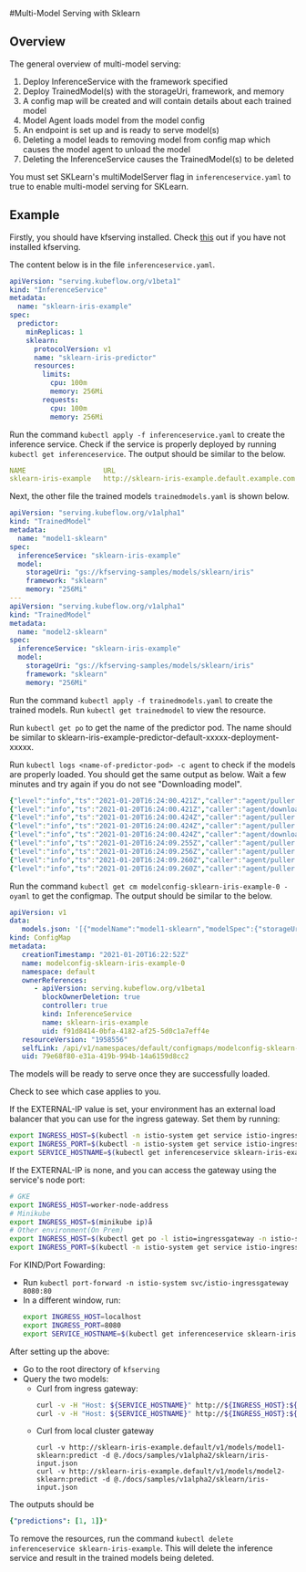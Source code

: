 #Multi-Model Serving with Sklearn

## Overview

The general overview of multi-model serving:
1. Deploy InferenceService with the framework specified
2. Deploy TrainedModel(s) with the storageUri, framework, and memory
3. A config map will be created and will contain details about each trained model
4. Model Agent loads model from the model config
5. An endpoint is set up and is ready to serve model(s)
6. Deleting a model leads to removing model from config map which causes the model agent to unload the model
7. Deleting the InferenceService causes the TrainedModel(s) to be deleted

You must set SKLearn's multiModelServer flag in `inferenceservice.yaml` to true to enable multi-model serving for SKLearn.

## Example
Firstly, you should have kfserving installed. Check [this](https://github.com/kubeflow/kfserving#install-kfserving) out if you have not installed kfserving.

The content below is in the file `inferenceservice.yaml`.

```yaml
apiVersion: "serving.kubeflow.org/v1beta1"
kind: "InferenceService"
metadata:
  name: "sklearn-iris-example"
spec:
  predictor:
    minReplicas: 1
    sklearn:
      protocolVersion: v1
      name: "sklearn-iris-predictor"
      resources:
        limits:
          cpu: 100m
          memory: 256Mi
        requests:
          cpu: 100m
          memory: 256Mi
```
Run the command `kubectl apply -f inferenceservice.yaml` to create the inference service. Check if the service is properly deployed by running `kubectl get inferenceservice`. The output should be similar to the below.
```yaml
NAME                   URL                                               READY   PREV   LATEST   PREVROLLEDOUTREVISION   LATESTREADYREVISION                            AGE
sklearn-iris-example   http://sklearn-iris-example.default.example.com   True           100                              sklearn-iris-example-predictor-default-kgtql   22s
```

Next, the other file the trained models `trainedmodels.yaml` is shown below.
```yaml
apiVersion: "serving.kubeflow.org/v1alpha1"
kind: "TrainedModel"
metadata:
  name: "model1-sklearn"
spec:
  inferenceService: "sklearn-iris-example"
  model:
    storageUri: "gs://kfserving-samples/models/sklearn/iris"
    framework: "sklearn"
    memory: "256Mi"
---
apiVersion: "serving.kubeflow.org/v1alpha1"
kind: "TrainedModel"
metadata:
  name: "model2-sklearn"
spec:
  inferenceService: "sklearn-iris-example"
  model:
    storageUri: "gs://kfserving-samples/models/sklearn/iris"
    framework: "sklearn"
    memory: "256Mi"
```
Run the command `kubectl apply -f trainedmodels.yaml` to create the trained models. Run `kubectl get trainedmodel` to view the resource.

Run `kubectl get po` to get the name of the predictor pod. The name should be similar to sklearn-iris-example-predictor-default-xxxxx-deployment-xxxxx.

Run `kubectl logs <name-of-predictor-pod> -c agent` to check if the models are properly loaded. You should get the same output as below. Wait a few minutes and try again if you do not see "Downloading model".
```yaml
{"level":"info","ts":"2021-01-20T16:24:00.421Z","caller":"agent/puller.go:129","msg":"Downloading model from gs://kfserving-samples/models/sklearn/iris"}
{"level":"info","ts":"2021-01-20T16:24:00.421Z","caller":"agent/downloader.go:47","msg":"Downloading gs://kfserving-samples/models/sklearn/iris to model dir /mnt/models"}
{"level":"info","ts":"2021-01-20T16:24:00.424Z","caller":"agent/puller.go:121","msg":"Worker is started for model1-sklearn"}
{"level":"info","ts":"2021-01-20T16:24:00.424Z","caller":"agent/puller.go:129","msg":"Downloading model from gs://kfserving-samples/models/sklearn/iris"}
{"level":"info","ts":"2021-01-20T16:24:00.424Z","caller":"agent/downloader.go:47","msg":"Downloading gs://kfserving-samples/models/sklearn/iris to model dir /mnt/models"}
{"level":"info","ts":"2021-01-20T16:24:09.255Z","caller":"agent/puller.go:146","msg":"Successfully loaded model model2-sklearn"}
{"level":"info","ts":"2021-01-20T16:24:09.256Z","caller":"agent/puller.go:114","msg":"completion event for model model2-sklearn, in flight ops 0"}
{"level":"info","ts":"2021-01-20T16:24:09.260Z","caller":"agent/puller.go:146","msg":"Successfully loaded model model1-sklearn"}
{"level":"info","ts":"2021-01-20T16:24:09.260Z","caller":"agent/puller.go:114","msg":"completion event for model model1-sklearn, in flight ops 0"}
```

Run the command `kubectl get cm modelconfig-sklearn-iris-example-0 -oyaml` to get the configmap. The output should be similar to the below.
```yaml
apiVersion: v1
data:
   models.json: '[{"modelName":"model1-sklearn","modelSpec":{"storageUri":"gs://kfserving-samples/models/sklearn/iris","framework":"sklearn","memory":"256Mi"}},{"modelName":"model2-sklearn","modelSpec":{"storageUri":"gs://kfserving-samples/models/sklearn/iris","framework":"sklearn","memory":"256Mi"}}]'
kind: ConfigMap
metadata:
   creationTimestamp: "2021-01-20T16:22:52Z"
   name: modelconfig-sklearn-iris-example-0
   namespace: default
   ownerReferences:
      - apiVersion: serving.kubeflow.org/v1beta1
        blockOwnerDeletion: true
        controller: true
        kind: InferenceService
        name: sklearn-iris-example
        uid: f91d8414-0bfa-4182-af25-5d0c1a7eff4e
   resourceVersion: "1958556"
   selfLink: /api/v1/namespaces/default/configmaps/modelconfig-sklearn-iris-example-0
   uid: 79e68f80-e31a-419b-994b-14a6159d8cc2
```

The models will be ready to serve once they are successfully loaded.

Check to see which case applies to you.

If the EXTERNAL-IP value is set, your environment has an external load balancer that you can use for the ingress gateway. Set them by running: 
````bash
export INGRESS_HOST=$(kubectl -n istio-system get service istio-ingressgateway -o jsonpath='{.status.loadBalancer.ingress[0].ip}')
export INGRESS_PORT=$(kubectl -n istio-system get service istio-ingressgateway -o jsonpath='{.spec.ports[?(@.name=="http2")].port}')
export SERVICE_HOSTNAME=$(kubectl get inferenceservice sklearn-iris-example -n default -o jsonpath='{.status.url}' | cut -d "/" -f 3)
````

If the EXTERNAL-IP is none, and you can access the gateway using the service's node port:
```bash
# GKE
export INGRESS_HOST=worker-node-address
# Minikube
export INGRESS_HOST=$(minikube ip)å
# Other environment(On Prem)
export INGRESS_HOST=$(kubectl get po -l istio=ingressgateway -n istio-system -o jsonpath='{.items[0].status.hostIP}')
export INGRESS_PORT=$(kubectl -n istio-system get service istio-ingressgateway -o jsonpath='{.spec.ports[?(@.name=="http2")].nodePort}')
```

For KIND/Port Fowarding:
- Run `kubectl port-forward -n istio-system svc/istio-ingressgateway 8080:80`
- In a different window, run:
   ```bash
   export INGRESS_HOST=localhost
   export INGRESS_PORT=8080
   export SERVICE_HOSTNAME=$(kubectl get inferenceservice sklearn-iris-example -n default -o jsonpath='{.status.url}' | cut -d "/" -f 3)
   ```


After setting up the above:
- Go to the root directory of `kfserving`
- Query the two models:
  - Curl from ingress gateway:
     ```bash
     curl -v -H "Host: ${SERVICE_HOSTNAME}" http://${INGRESS_HOST}:${INGRESS_PORT}/v1/models/model1-sklearn:predict -d @./docs/samples/v1alpha2/sklearn/iris-input.json
     curl -v -H "Host: ${SERVICE_HOSTNAME}" http://${INGRESS_HOST}:${INGRESS_PORT}/v1/models/model2-sklearn:predict -d @./docs/samples/v1alpha2/sklearn/iris-input.json
     ```
  - Curl from local cluster gateway
    ```
    curl -v http://sklearn-iris-example.default/v1/models/model1-sklearn:predict -d @./docs/samples/v1alpha2/sklearn/iris-input.json
    curl -v http://sklearn-iris-example.default/v1/models/model2-sklearn:predict -d @./docs/samples/v1alpha2/sklearn/iris-input.json
     ```

The outputs should be
```yaml
{"predictions": [1, 1]}*
```

To remove the resources, run the command `kubectl delete inferenceservice sklearn-iris-example`. This will delete the inference service and result in the trained models being deleted.